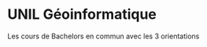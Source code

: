 # UNIL Géoinformatique

Les cours de Bachelors en commun avec les 3 orientations

```{tableofcontents}
```

